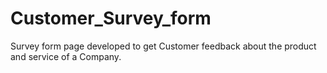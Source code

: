 # Customer_Survey_form
Survey form page developed to get Customer feedback about the product and service of a Company.
